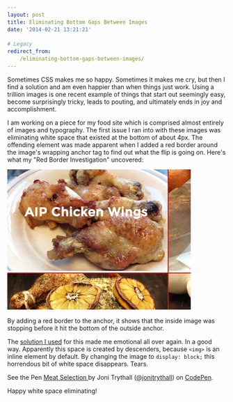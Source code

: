 ```yaml
---
layout: post
title: Eliminating Bottom Gaps Between Images
date: '2014-02-21 13:21:21'

# Legacy
redirect_from:
    /eliminating-bottom-gaps-between-images/
---
```


Sometimes CSS makes me so happy. Sometimes it makes me cry, but then I find a solution and am even happier than when things just work. Using a trillion images is one recent example of things that start out seemingly easy, become surprisingly tricky, leads to pouting, and ultimately ends in joy and accomplishment.

I am working on a piece for my food site which is comprised almost entirely of images and typography. The first issue I ran into with these images was eliminating white space that existed at the bottom of about 4px. The offending element was made apparent when I added a red border around the image's wrapping anchor tag to find out what the flip is going on. Here's what my "Red Border Investigation" uncovered:

![Red Border Investigation](/content/2014/May/Screen_Shot_2014_05_07_at_7_50_30_AM.png)

By adding a red border to the anchor, it shows that the inside image was stopping before it hit the bottom of the outside anchor.

The <a href="http://stackoverflow.com/questions/7774814/remove-white-space-below-image">solution I used</a> for this made me emotional all over again. In a good way. Apparently this space is created by descenders, because <code>&lt;img&gt;</code> is an inline element by default. By changing the image to <code>display: block;</code> this horrendous bit of white space disappears. Tears.

<p data-height="268" data-theme-id="4899" data-slug-hash="wyEpe" data-default-tab="result" class='codepen'>See the Pen <a href='http://codepen.io/jonitrythall/pen/wyEpe'>Meat Selection </a> by Joni Trythall  (<a href='http://codepen.io/jonitrythall'>@jonitrythall</a>) on <a href='http://codepen.io'>CodePen</a>.</p>
<script async src="//codepen.io/assets/embed/ei.js"></script>

Happy white space eliminating!
